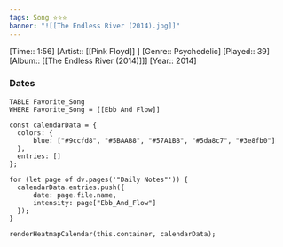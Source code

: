 ```yaml
---
tags: Song ⭐⭐⭐ 
banner: "![[The Endless River (2014).jpg]]"
---
```

[Time:: 1:56]
[Artist:: [[Pink Floyd]] ]
[Genre:: Psychedelic]
[Played:: 39]
[Album:: [[The Endless River (2014)]]]
[Year:: 2014]
### Dates
````dataview
TABLE Favorite_Song
WHERE Favorite_Song = [[Ebb And Flow]]
````

  ```dataviewjs
const calendarData = { 
	colors: { 
		blue: ["#9ccfd8", "#5BAAB8", "#57A1BB", "#5da8c7", "#3e8fb0"] 
	}, 
	entries: [] 
}; 

for (let page of dv.pages('"Daily Notes"')) { 
	calendarData.entries.push({ 
		date: page.file.name, 
		intensity: page["Ebb_And_Flow"]
	}); 
} 

renderHeatmapCalendar(this.container, calendarData);
```
